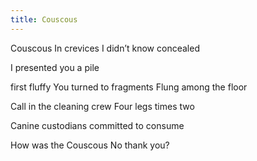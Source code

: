 ```yaml
---
title: Couscous
---
```

Couscous
In crevices 
I didn’t know concealed

I presented you a pile

first fluffy
You turned to fragments
Flung among the floor

Call in the cleaning crew
Four legs times two

Canine custodians
committed to consume

How was the Couscous 
No thank you? 
